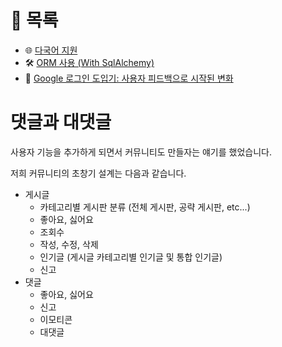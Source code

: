 # 📂 목록

- 🌐 [다국어 지원](./i18n_data.md)
- 🛠️ [ORM 사용 (With SqlAlchemy)](./orm.md)
- 🔐 [Google 로그인 도입기: 사용자 피드백으로 시작된 변화](./token_check.md)

# 댓글과 대댓글

사용자 기능을 추가하게 되면서 커뮤니티도 만들자는 얘기를 했었습니다.

저희 커뮤니티의 초창기 설계는 다음과 같습니다.

- 게시글
  - 카테고리별 게시판 분류 (전체 게시판, 공략 게시판, etc...)
  - 좋아요, 싫어요
  - 조회수
  - 작성, 수정, 삭제
  - 인기글 (게시글 카테고리별 인기글 및 통합 인기글)
  - 신고
- 댓글
  - 좋아요, 싫어요
  - 신고
  - 이모티콘
  - 대댓글
